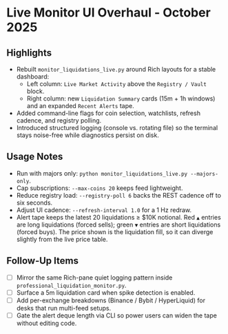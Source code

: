 # Live Monitor UI Overhaul - October 2025

## Highlights
- Rebuilt `monitor_liquidations_live.py` around Rich layouts for a stable dashboard:
  - Left column: `Live Market Activity` above the `Registry / Vault` block.
  - Right column: new `Liquidation Summary` cards (15m + 1h windows) and an expanded `Recent Alerts` tape.
- Added command-line flags for coin selection, watchlists, refresh cadence, and registry polling.
- Introduced structured logging (console vs. rotating file) so the terminal stays noise-free while diagnostics persist on disk.

## Usage Notes
- Run with majors only: `python monitor_liquidations_live.py --majors-only`.
- Cap subscriptions: `--max-coins 20` keeps feed lightweight.
- Reduce registry load: `--registry-poll 6` backs the REST cadence off to six seconds.
- Adjust UI cadence: `--refresh-interval 1.0` for a 1 Hz redraw.
- Alert tape keeps the latest 20 liquidations ≥ $10K notional. Red `▲` entries are long liquidations (forced sells); green `▼` entries are short liquidations (forced buys). The price shown is the liquidation fill, so it can diverge slightly from the live price table.

## Follow-Up Items
- [ ] Mirror the same Rich-pane quiet logging pattern inside `professional_liquidation_monitor.py`.
- [ ] Surface a 5m liquidation card when spike detection is enabled.
- [ ] Add per-exchange breakdowns (Binance / Bybit / HyperLiquid) for desks that run multi-feed setups.
- [ ] Gate the alert deque length via CLI so power users can widen the tape without editing code.
